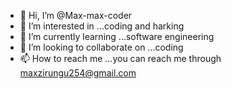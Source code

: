 - 👋 Hi, I’m @Max-max-coder
- 👀 I’m interested in ...coding and harking
- 🌱 I’m currently learning ...software engineering 
- 💞️ I’m looking to collaborate on ...coding
- 📫 How to reach me ...you can reach me through maxzirungu254@gmail.com

<!---
Max-max-coder/Max-max-coder is a ✨ special ✨ repository because its `README.md` (this file) appears on your GitHub profile.
You can click the Preview link to take a look at your changes.
--->

